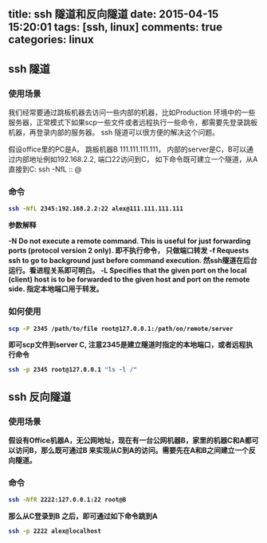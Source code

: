 title: ssh 隧道和反向隧道
date: 2015-04-15 15:20:01
tags: [ssh, linux]
comments: true
categories: linux
---


## ssh 隧道

### 使用场景
我们经常要通过跳板机器去访问一些内部的机器，比如Production 环境中的一些服务器，正常模式下如果scp一些文件或者远程执行一些命令，都需要先登录跳板机器，再登录内部的服务器。
ssh 隧道可以很方便的解决这个问题。

假设office里的PC是A， 跳板机器B 111.111.111.111， 内部的server是C，B可以通过内部地址例如192.168.2.2, 端口22访问到C， 如下命令既可建立一个隧道，从A直接到C: ssh -NfL <local port>:<C address>:<C port> <username>@<B address>

### 命令

```bash
ssh -NfL 2345:192.168.2.2:22 alex@111.111.111.111
```

**参数解释**

-N Do not execute a remote command.  This is useful for just forwarding ports (protocol version 2 only). 即不执行命令， 只做端口转发
-f Requests ssh to go to background just before command execution. 然ssh隧道在后台运行。看进程关系即可明白。
-L Specifies that the given port on the local (client) host is to be forwarded to the given host and port on the remote side. 指定本地端口用于转发。

### 如何使用

```bash
scp -P 2345 /path/to/file root@127.0.0.1:/path/on/remote/server
```
即可scp文件到server C, 注意2345是建立隧道时指定的本地端口，或者远程执行命令

```bash
ssh -p 2345 root@127.0.0.1 "ls -l /"
```


## ssh 反向隧道

### 使用场景
假设有Office机器A，无公网地址，现在有一台公网机器B，家里的机器C和A都可以访问B，那么既可通过B 来实现从C到A的访问。需要先在A和B之间建立一个反向隧道。

### 命令
```bash
ssh -NfR 2222:127.0.0.1:22 root@B
```
那么从C登录到B 之后，即可通过如下命令跳到A
```bash
ssh -p 2222 alex@localhost
```

